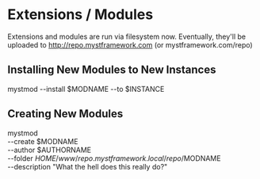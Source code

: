 # Extensions / Modules

Extensions and modules are run via filesystem now.
Eventually, they'll be uploaded to http://repo.mystframework.com (or mystframework.com/repo)


## Installing New Modules to New Instances

mystmod --install $MODNAME --to $INSTANCE


## Creating New Modules 

mystmod \
	--create $MODNAME \
	--author $AUTHORNAME \
	--folder $HOME/www/repo.mystframework.local/repo/$MODNAME \
	--description "What the hell does this really do?"
